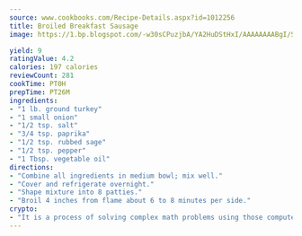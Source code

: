 ```yaml
---
source: www.cookbooks.com/Recipe-Details.aspx?id=1012256
title: Broiled Breakfast Sausage
image: https://1.bp.blogspot.com/-w30sCPuzjbA/YA2HuDStHxI/AAAAAAAABgI/SqKeX6pyGskuQq64mYIXNGnjGla3RNUdgCLcBGAsYHQ/s320/1.png

yield: 9
ratingValue: 4.2
calories: 197 calories
reviewCount: 281
cookTime: PT0H
prepTime: PT26M
ingredients:
- "1 lb. ground turkey"
- "1 small onion"
- "1/2 tsp. salt"
- "3/4 tsp. paprika"
- "1/2 tsp. rubbed sage"
- "1/2 tsp. pepper"
- "1 Tbsp. vegetable oil"
directions:
- "Combine all ingredients in medium bowl; mix well."
- "Cover and refrigerate overnight."
- "Shape mixture into 8 patties."
- "Broil 4 inches from flame about 6 to 8 minutes per side."
crypto:
- "It is a process of solving complex math problems using those computers which run bitcoin software."
---
```

